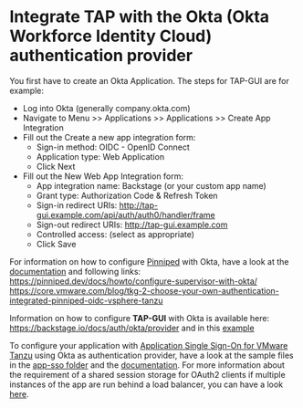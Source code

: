 # Integrate TAP with the Okta (Okta Workforce Identity Cloud) authentication provider

You first have to create an Okta Application. The steps for TAP-GUI are for example:​
- Log into Okta (generally company.okta.com)
- Navigate to Menu >> Applications >> Applications >> Create App Integration
- Fill out the Create a new app integration form:
  - Sign-in method: OIDC - OpenID Connect
  - Application type: Web Application
  - Click Next
- Fill out the New Web App Integration form:
  - App integration name: Backstage (or your custom app name)
  - Grant type: Authorization Code & Refresh Token
  - Sign-in redirect URIs: http://tap-gui.example.com/api/auth/auth0/handler/frame
  - Sign-out redirect URIs: http://tap-gui.example.com
  - Controlled access: (select as appropriate)
  - Click Save

For information on how to configure [Pinniped](https://pinniped.dev) with Okta, have a look at the [documentation](https://pinniped.dev/docs/) and following links:
https://pinniped.dev/docs/howto/configure-supervisor-with-okta/
https://core.vmware.com/blog/tkg-2-choose-your-own-authentication-integrated-pinniped-oidc-vsphere-tanzu

Information on how to configure **TAP-GUI** with Okta is available here: https://backstage.io/docs/auth/okta/provider and in this [example](tap-values.example.yaml)

To configure your application with [Application Single Sign-On for VMware Tanzu](https://docs.vmware.com/en/VMware-Tanzu-Application-Platform/1.2/tap/GUID-app-sso-about.html) using Okta as authentication provider, have a look at the sample files in the [app-sso folder](app-sso) and the [documentation](https://docs.vmware.com/en/Application-Single-Sign-On-for-VMware-Tanzu/1.0/appsso/GUID-service-operators-identity-providers.html#openid-connect-providers).
For more information about the requirement of a shared session storage for OAuth2 clients if multiple instances of the app are run behind a load balancer, you can have a look [here](https://developer.okta.com/blog/2021/09/30/oauth-sessions-with-java#setup-haproxy-and-redis).


